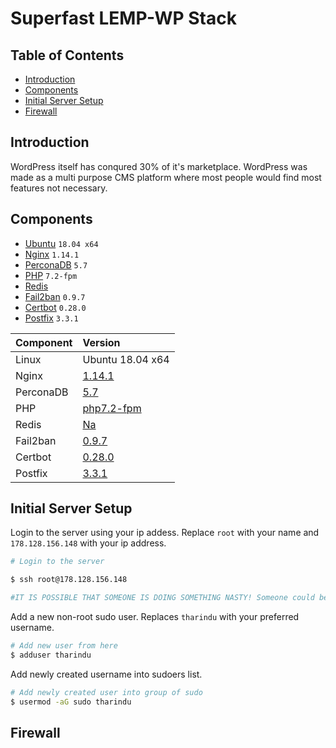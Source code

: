 # Superfast LEMP-WP Stack<!-- omit in toc -->

## Table of Contents<!-- omit in toc -->

- [Introduction](#introduction)
- [Components](#components)
- [Initial Server Setup](#initial-server-setup)
- [Firewall](#firewall)

## Introduction

WordPress itself has conqured 30% of it's marketplace. WordPress was made as a multi purpose CMS platform where most people would find most features not necessary.

## Components

- [Ubuntu](#) ```18.04 x64```
- [Nginx](#) ```1.14.1```
- [PerconaDB](#) ```5.7```
- [PHP](#) ```7.2-fpm```
- [Redis](#)
- [Fail2ban](#) ```0.9.7```
- [Certbot](#) ```0.28.0```
- [Postfix](#) ```3.3.1```

| Component | Version          |
| :-------- | :--------------- |
| Linux     | Ubuntu 18.04 x64 |
| Nginx     | [1.14.1](#)      |
| PerconaDB | [5.7](#)         |
| PHP       | [php7.2-fpm](#)  |
| Redis     | [Na](#)          |
| Fail2ban  | [0.9.7](#)       |
| Certbot   | [0.28.0](#)      |
| Postfix   | [3.3.1](#)       |

## Initial Server Setup

Login to the server using your ip addess. Replace ```root``` with your name and ```178.128.156.148``` with your ip address.

``` bash
# Login to the server

$ ssh root@178.128.156.148

#IT IS POSSIBLE THAT SOMEONE IS DOING SOMETHING NASTY! Someone could be eavesdropping on you right now (man-in-the-middle attack)! It is also possible that a host key has just been changed. The fingerprint for the ECDSA key sent by the remote host is SHA256:3+77xanz8IYxqEiKWox9/zi3nu91BZubeW064UxNTdE. Please contact your system administrator. Add correct host key in /Users/tharindu/.ssh/known_hosts to get rid of this message. Offending ECDSA key in /Users/tharindu/.ssh/known_hosts:8 ECDSA host key for 178.128.156.148 has changed and you have requested strict checking. Host key verification failed.
```

Add a new non-root sudo user. Replaces ```tharindu``` with your preferred username.

``` bash
# Add new user from here
$ adduser tharindu
```

Add newly created username into sudoers list.

``` bash
# Add newly created user into group of sudo
$ usermod -aG sudo tharindu
```

## Firewall
